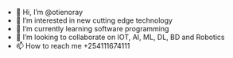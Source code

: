 - 👋 Hi, I’m @otienoray
- 👀 I’m interested in new cutting edge technology
- 🌱 I’m currently learning software programming
- 💞️ I’m looking to collaborate on IOT, AI, ML, DL, BD and Robotics
- 📫 How to reach me +254111674111

<!---
otienoray/otienoray is a ✨ special ✨ repository because its `README.md` (this file) appears on your GitHub profile.
You can click the Preview link to take a look at your changes.
--->

